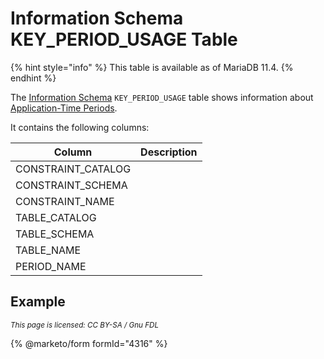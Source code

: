 # Information Schema KEY\_PERIOD\_USAGE Table

{% hint style="info" %}
This table is available as of MariaDB 11.4.
{% endhint %}

The [Information Schema](../) `KEY_PERIOD_USAGE` table shows information about [Application-Time Periods](../../../../../sql-structure/temporal-tables/application-time-periods.md).

It contains the following columns:

| Column              | Description |
| ------------------- | ----------- |
| CONSTRAINT\_CATALOG |             |
| CONSTRAINT\_SCHEMA  |             |
| CONSTRAINT\_NAME    |             |
| TABLE\_CATALOG      |             |
| TABLE\_SCHEMA       |             |
| TABLE\_NAME         |             |
| PERIOD\_NAME        |             |

## Example

<sub>_This page is licensed: CC BY-SA / Gnu FDL_</sub>

{% @marketo/form formId="4316" %}
